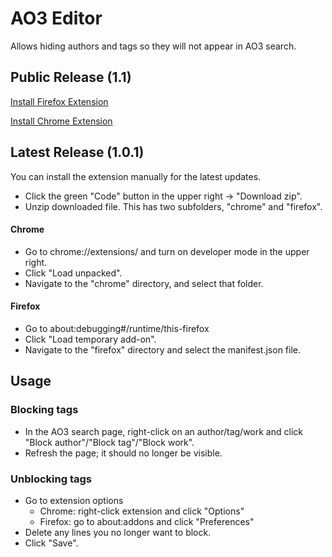 # AO3 Editor
Allows hiding authors and tags so they will not appear in AO3 search.

## Public Release (1.1)
[Install Firefox Extension](https://addons.mozilla.org/en-US/firefox/addon/ao3-editor/)

[Install Chrome Extension](https://chrome.google.com/webstore/detail/ao3-editor/oggeapckgmhapkkiikokhmkepmeabloi)

## Latest Release (1.0.1)
You can install the extension manually for the latest updates.
* Click the green "Code" button in the upper right -> "Download zip".
* Unzip downloaded file. This has two subfolders, "chrome" and "firefox".

#### Chrome
* Go to chrome://extensions/ and turn on developer mode in the upper right.
* Click "Load unpacked".
* Navigate to the "chrome" directory, and select that folder.

#### Firefox
* Go to about:debugging#/runtime/this-firefox
* Click "Load temporary add-on".
* Navigate to the "firefox" directory and select the manifest.json file.

## Usage
### Blocking tags
* In the AO3 search page, right-click on an author/tag/work and click "Block author"/"Block tag"/"Block work".
* Refresh the page; it should no longer be visible.

### Unblocking tags
* Go to extension options
    * Chrome: right-click extension and click "Options"
    * Firefox: go to about:addons and click "Preferences"
* Delete any lines you no longer want to block.
* Click "Save".